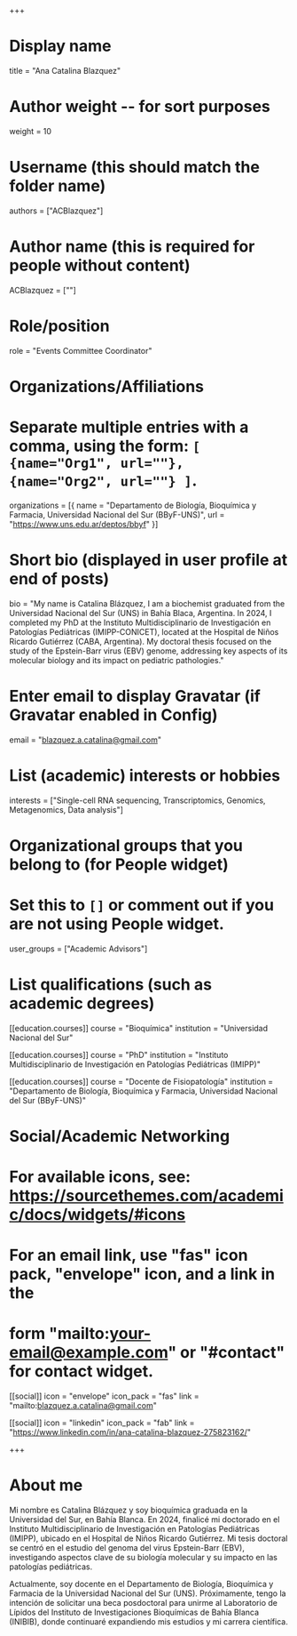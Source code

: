 +++
# Display name
title = "Ana Catalina Blazquez"

# Author weight -- for sort purposes
weight = 10

# Username (this should match the folder name)
authors = ["ACBlazquez"]

# Author name (this is required for people without content)
ACBlazquez = [""]

# Role/position
role = "Events Committee Coordinator"

# Organizations/Affiliations
#   Separate multiple entries with a comma, using the form: `[ {name="Org1", url=""}, {name="Org2", url=""} ]`.
organizations = [{ name = "Departamento de Biología, Bioquímica y Farmacia, Universidad Nacional del Sur (BByF-UNS)", url = "https://www.uns.edu.ar/deptos/bbyf" }]

# Short bio (displayed in user profile at end of posts)
bio = "My name is Catalina Blázquez, I am a biochemist graduated from the Universidad Nacional del Sur (UNS) in Bahía Blaca, Argentina. In 2024, I completed my PhD at the Instituto Multidisciplinario de Investigación en Patologías Pediátricas (IMIPP-CONICET), located at the Hospital de Niños Ricardo Gutiérrez (CABA, Argentina). My doctoral thesis focused on the study of the Epstein-Barr virus (EBV) genome, addressing key aspects of its molecular biology and its impact on pediatric pathologies."

# Enter email to display Gravatar (if Gravatar enabled in Config)
email = "blazquez.a.catalina@gmail.com"

# List (academic) interests or hobbies
interests = ["Single-cell RNA sequencing, Transcriptomics, Genomics, Metagenomics, Data analysis"]

# Organizational groups that you belong to (for People widget)
#   Set this to `[]` or comment out if you are not using People widget.
user_groups = ["Academic Advisors"]

# List qualifications (such as academic degrees)
[[education.courses]]
course = "Bioquímica"
institution = "Universidad Nacional del Sur"

[[education.courses]]
course = "PhD"
institution = "Instituto Multidisciplinario de Investigación en Patologías Pediátricas (IMIPP)"

[[education.courses]]
course = "Docente de Fisiopatología"
institution = "Departamento de Biología, Bioquímica y Farmacia, Universidad Nacional del Sur (BByF-UNS)"

# Social/Academic Networking
# For available icons, see: https://sourcethemes.com/academic/docs/widgets/#icons
#   For an email link, use "fas" icon pack, "envelope" icon, and a link in the
#   form "mailto:your-email@example.com" or "#contact" for contact widget.

[[social]]
  icon = "envelope"
  icon_pack = "fas"
  link = "mailto:blazquez.a.catalina@gmail.com"


[[social]]
  icon = "linkedin"
  icon_pack = "fab"
  link = "https://www.linkedin.com/in/ana-catalina-blazquez-275823162/"

+++

# About me 
Mi nombre es Catalina Blázquez y soy bioquímica graduada en la Universidad del Sur, en Bahía Blanca. En 2024, finalicé mi doctorado en el Instituto Multidisciplinario de Investigación en Patologías Pediátricas (IMIPP), ubicado en el Hospital de Niños Ricardo Gutiérrez. Mi tesis doctoral se centró en el estudio del genoma del virus Epstein-Barr (EBV), investigando aspectos clave de su biología molecular y su impacto en las patologías pediátricas.

Actualmente, soy docente en el Departamento de Biología, Bioquímica y Farmacia de la Universidad Nacional del Sur (UNS). Próximamente, tengo la intención de solicitar una beca posdoctoral para unirme al Laboratorio de Lípidos del Instituto de Investigaciones Bioquímicas de Bahía Blanca (INIBIB), donde continuaré expandiendo mis estudios y mi carrera científica.